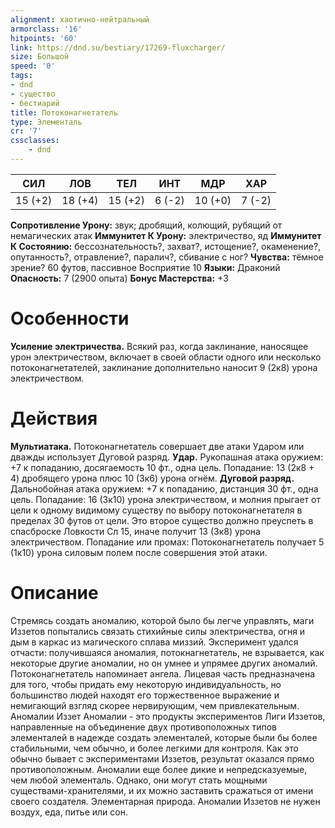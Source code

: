 ```yaml
---
alignment: хаотично-нейтральный
armorclass: '16'
hitpoints: '60'
link: https://dnd.su/bestiary/17269-fluxcharger/
size: Большой
speed: '0'
tags:
- dnd
- существо
- бестиарий
title: Потоконагнетатель
type: Элементаль
cr: '7'
cssclasses:
    - dnd
---
```



| СИЛ | ЛОВ | ТЕЛ | ИНТ | МДР | ХАР |
|---|---|---|---|---|---|
| 15 (+2) | 18 (+4) | 15 (+2) | 6 (-2) | 10 (+0) | 7 (-2) |
**Сопротивление Урону:** звук; дробящий, колющий, рубящий от немагических атак
**Иммунитет К Урону:** электричество, яд
**Иммунитет К Состоянию:** бессознательность?, захват?, истощение?, окаменение?, опутанность?, отравление?, паралич?, сбивание с ног?
**Чувства:** тёмное зрение? 60 футов, пассивное Восприятие 10
**Языки:** Драконий
**Опасность:** 7 (2900 опыта)
**Бонус Мастерства:** +3


# Особенности
**Усиление электричества.** Всякий раз, когда заклинание, наносящее урон электричеством, включает в своей области одного или несколько потоконагнетателей, заклинание дополнительно наносит 9 (2к8) урона электричеством.


# Действия
**Мультиатака.** Потоконагнетатель совершает две атаки Ударом или дважды использует Дуговой разряд.
**Удар.** Рукопашная атака оружием: +7 к попаданию, досягаемость 10 фт., одна цель. Попадание: 13 (2к8 + 4) дробящего урона плюс 10 (3к6) урона огнём.
**Дуговой разряд.** Дальнобойная атака оружием: +7 к попаданию, дистанция 30 фт., одна цель. Попадание: 16 (3к10) урона электричеством, и молния прыгает от цели к одному видимому существу по выбору потоконагнетателя в пределах 30 футов от цели. Это второе существо должно преуспеть в спасброске Ловкости Сл 15, иначе получит 13 (3к8) урона электричеством. Попадание или промах: Потоконагнетатель получает 5 (1к10) урона силовым полем после совершения этой атаки.


# Описание
Стремясь создать аномалию, которой было бы легче управлять, маги Иззетов попытались связать стихийные силы электричества, огня и дым в каркас из магического сплава миззий. Эксперимент удался отчасти: получившаяся аномалия, потокнагнетатель, не взрывается, как некоторые другие аномалии, но он умнее и упрямее других аномалий. Потоконагнетатель напоминает ангела. Лицевая часть предназначена для того, чтобы придать ему некоторую индивидуальность, но большинство людей находят его торжественное выражение и немигающий взгляд скорее нервирующим, чем привлекательным. Аномалии Иззет Аномалии - это продукты экспериментов Лиги Иззетов, направленные на объединение двух противоположных типов элементалей в надежде создать элементалей, которые были бы более стабильными, чем обычно, и более легкими для контроля. Как это обычно бывает с экспериментами Иззетов, результат оказался прямо противоположным. Аномалии еще более дикие и непредсказуемые, чем любой элементаль. Однако, они могут стать мощными существами-хранителями, и их можно заставить сражаться от имени своего создателя. Элементарная природа. Аномалии Иззетов не нужен воздух, еда, питье или сон.